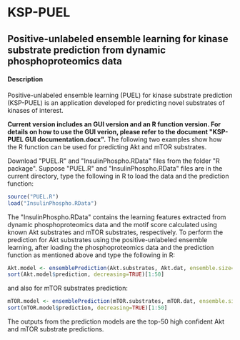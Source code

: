 # KSP-PUEL
## Positive-unlabeled ensemble learning for kinase substrate prediction from dynamic phosphoproteomics data

#### Description
Positive-unlabeled ensemble learning (PUEL) for kinase substrate prediction (KSP-PUEL) is an application developed for predicting novel substrates of kinases of interest.

**Current version includes an GUI version and an R function version. For details on how to use the GUI verion, please refer to the document "KSP-PUEL GUI documentation.docx".** The following two examples show how the R function can be used for predicting Akt and mTOR substrates.

Download "PUEL.R" and "InsulinPhospho.RData" files from the folder "R package". Suppose "PUEL.R" and "InsulinPhospho.RData" files are in the current directory, type the following in R to load the data and the prediction function:

```r
source("PUEL.R")
load("InsulinPhospho.RData")
```

The "InsulinPhospho.RData" contains the learning features extracted from dynamic phosphoproteomics data and the motif score calculated using known Akt substrates and mTOR substrates, respectively. To perform the prediction for Akt substrates using the positive-unlabeled ensemble learning, after loading the phosphoproteomics data and the prediction function as mentioned above and type the following in R:

```r
Akt.model <- ensemblePrediction(Akt.substrates, Akt.dat, ensemble.size=50, size.negative=length(Akt.substrates), kernelType="radial")
sort(Akt.model$prediction, decreasing=TRUE)[1:50]
```

and also for mTOR substrates prediction:

```r
mTOR.model <- ensemblePrediction(mTOR.substrates, mTOR.dat, ensemble.size=50, size.negative=length(mTOR.substrates), kernelType="radial")
sort(mTOR.model$prediction, decreasing=TRUE)[1:50]
```

The outputs from the prediction models are the top-50 high confident Akt and mTOR substrate predictions.

